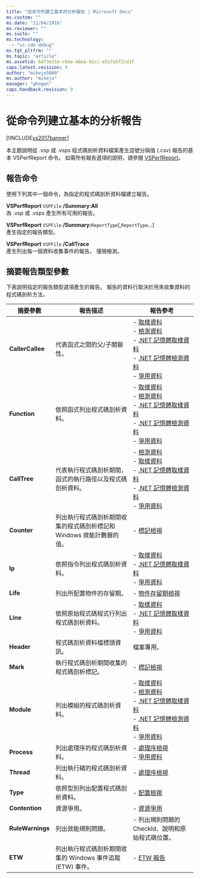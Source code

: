 ```yaml
---
title: "從命令列建立基本的分析報告 | Microsoft Docs"
ms.custom: ""
ms.date: "11/04/2016"
ms.reviewer: ""
ms.suite: ""
ms.technology: 
  - "vs-ide-debug"
ms.tgt_pltfrm: ""
ms.topic: "article"
ms.assetid: 6d73e21e-c04e-48ea-91cc-e517a5f2cd3f
caps.latest.revision: 9
author: "mikejo5000"
ms.author: "mikejo"
manager: "ghogen"
caps.handback.revision: 9
---
```

# 從命令列建立基本的分析報告
[!INCLUDE[vs2017banner](../code-quality/includes/vs2017banner.md)]

本主題說明從 .vsp 或 .vsps 程式碼剖析資料檔案產生逗號分隔值 \(.csv\) 報告的基本 VSPerfReport 命令。  如需所有報告選項的說明，請參閱 [VSPerfReport](../profiling/vsperfreport.md)。  
  
## 報告命令  
 使用下列其中一個命令，為指定的程式碼剖析資料檔建立報告。  
  
 **VSPerfReport** `VSPFile` **\/Summary:All**  
 為 .vsp 或 .vsps 產生所有可用的報告。  
  
 **VSPerfReport** `VSPFile` **\/Summary:**`ReportType`\[,`ReportType`...\]  
 產生指定的報告類型。  
  
 **VSPerfReport** `VSPFile` **\/CallTrace**  
 產生列出每一個資料收集事件的報告。  僅限檢測。  
  
## 摘要報告類型參數  
 下表說明指定的報告類型選項產生的報告。  報告的資料行取決於用來收集資料的程式碼剖析方法。  
  
|摘要參數|報告描述|報告參考|  
|----------|----------|----------|  
|**CallerCallee**|代表函式之間的父\/子關聯性。|-   [取樣資料](../profiling/caller-callee-view-sampling-data.md)<br />-   [檢測資料](../profiling/caller-callee-view-instrumentation-data.md)<br />-   [.NET 記憶體取樣資料](../profiling/caller-callee-view-dotnet-memory-sampling-data.md)<br />-   [.NET 記憶體檢測資料](../profiling/caller-callee-view-net-memory-instrumentation-data.md)<br />-   [爭用資料](../profiling/caller-callee-view-contention-data.md)|  
|**Function**|依照函式列出程式碼剖析資料。|-   [取樣資料](../profiling/functions-view-sampling-data.md)<br />-   [檢測資料](../profiling/functions-view-instrumentation-data.md)<br />-   [.NET 記憶體取樣資料](../profiling/functions-view-dotnet-memory-sampling-data.md)<br />-   [.NET 記憶體檢測資料](../profiling/functions-view-dotnet-memory-instrumentation-data.md)<br />-   [爭用資料](../profiling/functions-view-contention-data.md)|  
|**CallTree**|代表執行程式碼剖析期間，函式的執行路徑以及程式碼剖析資料。|-   [檢測資料](../profiling/call-tree-view-instrumentation-data.md)<br />-   [取樣資料](../profiling/call-tree-view-sampling-data.md)<br />-   [.NET 記憶體取樣資料](../profiling/call-tree-view-dotnet-memory-sampling-data.md)<br />-   [.NET 記憶體檢測資料](../profiling/call-tree-view-dotnet-memory-instrumentation-data.md)<br />-   [爭用資料](../profiling/call-tree-view-contention-data.md)|  
|**Counter**|列出執行程式碼剖析期間收集的程式碼剖析標記和 Windows 效能計數器的值。|-   [標記檢視](../profiling/marks-view.md)|  
|**Ip**|依照指令列出程式碼剖析資料。|-   [取樣資料](../profiling/instruction-pointers-ips-view-sampling-data.md)<br />-   [.NET 記憶體取樣資料](../profiling/instruction-pointers-ips-view-dotnet-memory-sampling-data.md)<br />-   [爭用資料](../profiling/instruction-pointers-ips-view-contention-data.md)|  
|**Life**|列出所配置物件的存留期。|-   [物件存留期檢視](../profiling/object-lifetime-view.md)|  
|**Line**|依照原始程式碼程式行列出程式碼剖析資料。|-   [取樣資料](../profiling/lines-view-sampling-data.md)<br />-   [.NET 記憶體取樣資料](../profiling/lines-view-dotnet-memory-sampling-data.md)<br />-   [爭用資料](../profiling/lines-view-contention-data.md)|  
|**Header**|程式碼剖析資料檔標頭資訊。|檔案專用。|  
|**Mark**|執行程式碼剖析期間收集的程式碼剖析標記。|-   [標記檢視](../profiling/marks-view.md)|  
|**Module**|列出模組的程式碼剖析資料。|-   [取樣資料](../profiling/modules-view-sampling-data.md)<br />-   [檢測資料](../profiling/modules-view-instrumentation-data.md)<br />-   [.NET 記憶體取樣資料](../profiling/modules-view-dotnet-memory-sampling-data.md)<br />-   [.NET 記憶體檢測資料](../profiling/modules-view-dotnet-memory-instrumentation-data.md)<br />-   [爭用資料](../profiling/modules-view-contention-data.md)|  
|**Process**|列出處理序的程式碼剖析資料。|-   [處理序檢視](../profiling/process-view.md)<br />-   [爭用資料](../profiling/process-view-contention-data.md)|  
|**Thread**|列出執行緒的程式碼剖析資料。|-   [處理序檢視](../profiling/process-view.md)|  
|**Type**|依照型別列出配置程式碼剖析資料。|-   [配置檢視](../profiling/dotnet-memory-allocations-view.md)|  
|**Contention**|資源爭用。|-   [資源爭用](../profiling/resource-contentions-view-contention-data.md)|  
|**RuleWarnings**|列出效能規則問題。|-   列出規則問題的 CheckId、說明和原始程式碼位置。|  
|**ETW**|列出執行程式碼剖析期間收集的 Windows 事件追蹤 \(ETW\) 事件。|-   [ETW 報告](../profiling/event-tracing-for-windows-etw-report.md)|